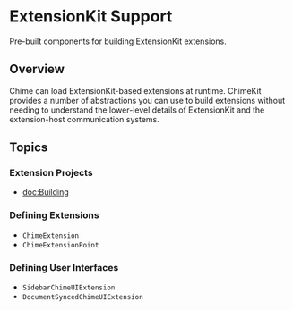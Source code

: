 # ExtensionKit Support

Pre-built components for building ExtensionKit extensions.

## Overview

Chime can load ExtensionKit-based extensions at runtime. ChimeKit provides a number of abstractions you can use to build extensions without needing to understand the lower-level details of ExtensionKit and the extension-host communication systems.

## Topics

### Extension Projects

- <doc:Building>

### Defining Extensions

- ``ChimeExtension``
- ``ChimeExtensionPoint``

### Defining User Interfaces

- ``SidebarChimeUIExtension``
- ``DocumentSyncedChimeUIExtension``
